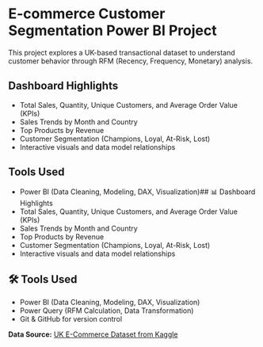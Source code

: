 # E-commerce Customer Segmentation Power BI Project
This project explores a UK-based transactional dataset to understand customer behavior through RFM (Recency, Frequency, Monetary) analysis.
##  Dashboard Highlights
- Total Sales, Quantity, Unique Customers, and Average Order Value (KPIs)
- Sales Trends by Month and Country
- Top Products by Revenue
- Customer Segmentation (Champions, Loyal, At-Risk, Lost)
- Interactive visuals and data model relationships

##  Tools Used
- Power BI (Data Cleaning, Modeling, DAX, Visualization)## 📊 Dashboard Highlights
- Total Sales, Quantity, Unique Customers, and Average Order Value (KPIs)
- Sales Trends by Month and Country
- Top Products by Revenue
- Customer Segmentation (Champions, Loyal, At-Risk, Lost)
- Interactive visuals and data model relationships

## 🛠️ Tools Used
- Power BI (Data Cleaning, Modeling, DAX, Visualization)
- Power Query (RFM Calculation, Data Transformation)
- Git & GitHub for version control

**Data Source:** [UK E-Commerce Dataset from Kaggle](https://www.kaggle.com/datasets/carrie1/ecommerce-data)

